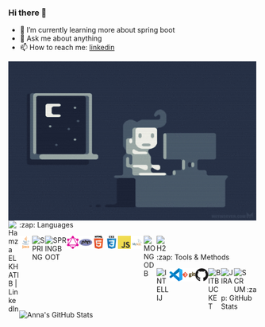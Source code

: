 ### Hi there 👋



- 🌱 I’m currently learning more about spring boot
- 💬 Ask me about anything
- 📫 How to reach me: [linkedin]

<img align="left" alt="GIF" src="https://github.com/HamzaELKhatib/HamzaELKhatib/blob/main/coding.gif?raw=true" width="500" height="320" />

[<img align="left" alt="Hamza EL KHATIB | LinkedIn" width="22px" src="https://cdn.jsdelivr.net/npm/simple-icons@v3/icons/linkedin.svg" />][linkedin]

<br />
<br /><br /><br /><br /><br /><br /><br /><br /><br /><br /><br /><br /><br /><br />
<br />
<summary>:zap: Languages</summary>

[<img align="left" alt="JAVA" width="26px" src="https://raw.githubusercontent.com/github/explore/80688e429a7d4ef2fca1e82350fe8e3517d3494d/topics/java/java.png" />][linkedin]
[<img align="left" alt="SPRING" width="26px" src="https://user-images.githubusercontent.com/33158051/103925017-e7673b80-50e4-11eb-9379-ceb82e3f382c.png" />][linkedin]
[<img align="left" alt="SPRINGBOOT" width="43px" src="https://user-images.githubusercontent.com/33158051/103466606-760a4000-4d14-11eb-9941-2f3d00371471.png" />][linkedin]
[<img align="left" alt="GRAPHQL" width="26px" src="https://raw.githubusercontent.com/github/explore/80688e429a7d4ef2fca1e82350fe8e3517d3494d/topics/graphql/graphql.png" />][linkedin]
[<img align="left" alt="PHP" width="26px" src="https://raw.githubusercontent.com/github/explore/80688e429a7d4ef2fca1e82350fe8e3517d3494d/topics/php/php.png" />][linkedin]
[<img align="left" alt="HTML5" width="26px" src="https://raw.githubusercontent.com/github/explore/80688e429a7d4ef2fca1e82350fe8e3517d3494d/topics/html/html.png" />][linkedin]
[<img align="left" alt="CSS3" width="26px" src="https://raw.githubusercontent.com/github/explore/80688e429a7d4ef2fca1e82350fe8e3517d3494d/topics/css/css.png" />][linkedin]
[<img align="left" alt="JavaScript" width="26px" src="https://raw.githubusercontent.com/github/explore/80688e429a7d4ef2fca1e82350fe8e3517d3494d/topics/javascript/javascript.png" />][linkedin]
[<img align="left" alt="MYSQL" width="26px" src="https://raw.githubusercontent.com/github/explore/80688e429a7d4ef2fca1e82350fe8e3517d3494d/topics/mysql/mysql.png" />][linkedin]
[<img align="left" alt="MONGODB" width="26px" src="https://github.com/mongodb-js/leaf/blob/master/dist/mongodb-leaf_128x128.png" />][linkedin]
[<img align="left" alt="H2" width="26px" src="https://h2database.com/html/images/h2-logo-2.png" />][linkedin]


<br />
<br />
<summary>:zap: Tools & Methods</summary>

[<img align="left" alt="INTELLIJ" width="26px" src="https://pbs.twimg.com/profile_images/1206618215767584769/zl48EuhC_400x400.jpg" />][linkedin]
[<img align="left" alt="Visual Studio Code" width="26px" src="https://raw.githubusercontent.com/github/explore/80688e429a7d4ef2fca1e82350fe8e3517d3494d/topics/visual-studio-code/visual-studio-code.png" />][linkedin]
[<img align="left" alt="Git" width="26px" src="https://raw.githubusercontent.com/github/explore/80688e429a7d4ef2fca1e82350fe8e3517d3494d/topics/git/git.png" />][linkedin]
[<img align="left" alt="GitHub" width="26px" src="https://raw.githubusercontent.com/github/explore/78df643247d429f6cc873026c0622819ad797942/topics/github/github.png" />][linkedin]
[<img align="left" alt="BITBUCKET" width="26px" src="https://e7.pngegg.com/pngimages/475/330/png-clipart-bitbucket-computer-software-github-bitbucket-server-blue-angle.png" />][linkedin]
[<img align="left" alt="JIRA" width="26px" src="https://camo.githubusercontent.com/9f105d17211202e728af348707328453142d60e9d22d96e40fd9c8f1923142e6/68747470733a2f2f63646e2e776f726c64766563746f726c6f676f2e636f6d2f6c6f676f732f6a6972612d312e737667" />][linkedin]
[<img align="left" alt="SCRUM" width="26px" src="https://user-images.githubusercontent.com/33634168/89199023-49f46280-d5ae-11ea-8f21-34d69074b8f9.png" />][linkedin]



<br />
<br />


 

  <summary>:zap: GitHub Stats</summary>

  <img align="left" alt="Anna's GitHub Stats" src="https://github-readme-stats.vercel.app/api?username=HamzaELKhatib&show_icons=true&hide_border=true" />



 


[linkedin]: https://www.linkedin.com/in/hamza-el-khatib-826947171/
